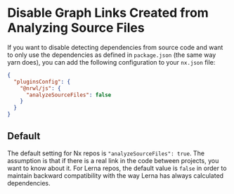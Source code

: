 # Disable Graph Links Created from Analyzing Source Files

If you want to disable detecting dependencies from source code and want to only use the dependencies as defined in `package.json` (the same way yarn does), you can add the following configuration to your `nx.json` file:

```json
{
  "pluginsConfig": {
    "@nrwl/js": {
      "analyzeSourceFiles": false
    }
  }
}
```

## Default

The default setting for Nx repos is `"analyzeSourceFiles": true`. The assumption is that if there is a real link in the code between projects, you want to know about it. For Lerna repos, the default value is `false` in order to maintain backward compatibility with the way Lerna has always calculated dependencies.
